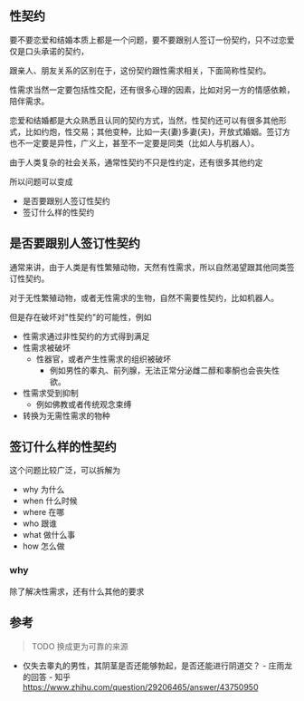 ## 性契约
要不要恋爱和结婚本质上都是一个问题，要不要跟别人签订一份契约，只不过恋爱仅是口头承诺的契约，

跟亲人、朋友关系的区别在于，这份契约跟性需求相关，下面简称性契约。

性需求当然一定要包括性交配，还有很多心理的因素，比如对另一方的情感依赖，陪伴需求。

恋爱和结婚都是大众熟悉且认同的契约方式，当然，性契约还可以有很多其他形式，比如约炮，性交易；其他变种，比如一夫(妻)多妻(夫)，开放式婚姻。签订方也不一定要是异性，广义上，甚至不一定要是同类（比如人与机器人）。

由于人类复杂的社会关系，通常性契约不只是性约定，还有很多其他约定

所以问题可以变成
- 是否要跟别人签订性契约
- 签订什么样的性契约


## 是否要跟别人签订性契约

通常来讲，由于人类是有性繁殖动物，天然有性需求，所以自然渴望跟其他同类签订性契约。

对于无性繁殖动物，或者无性需求的生物，自然不需要性契约，比如机器人。

但是存在破坏对"性契约"的可能性，例如

- 性需求通过非性契约的方式得到满足
- 性需求被破坏
    - 性器官，或者产生性需求的组织被破坏
        - 例如男性的睾丸、前列腺，无法正常分泌雌二醇和睾酮也会丧失性欲。
- 性需求受到抑制
    - 例如佛教或者传统观念束缚
- 转换为无需性需求的物种


## 签订什么样的性契约

这个问题比较广泛，可以拆解为

- why 为什么
- when 什么时候
- where 在哪
- who 跟谁
- what 做什么事
- how 怎么做


### why
除了解决性需求，还有什么其他的要求


## 参考
> TODO 换成更为可靠的来源

- 仅失去睾丸的男性，其阴茎是否还能够勃起，是否还能进行阴道交？ - 庄雨龙的回答 - 知乎 https://www.zhihu.com/question/29206465/answer/43750950